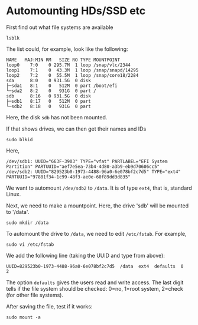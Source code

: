 # Automounting HDs/SSD etc

First find out what file systems are available

```
lsblk
```
The list could, for example, look like the following:
```
NAME   MAJ:MIN RM   SIZE RO TYPE MOUNTPOINT
loop0    7:0    0 295.7M  1 loop /snap/vlc/2344
loop1    7:1    0  43.3M  1 loop /snap/snapd/14295
loop2    7:2    0  55.5M  1 loop /snap/core18/2284
sda      8:0    0 931.5G  0 disk 
├─sda1   8:1    0   512M  0 part /boot/efi
└─sda2   8:2    0   931G  0 part /
sdb      8:16   0 931.5G  0 disk 
├─sdb1   8:17   0   512M  0 part 
└─sdb2   8:18   0   931G  0 part 
```
Here, the disk `sdb` has not been mounted.

If that shows drives, we can then get their names and IDs
```
sudo blkid
```
Here, 
```
/dev/sdb1: UUID="663F-3903" TYPE="vfat" PARTLABEL="EFI System Partition" PARTUUID="aef7e5ea-73b4-4d80-a3b9-eb9d70606cc5"
/dev/sdb2: UUID="829523b0-1973-4488-96a0-6e078bf2c7d5" TYPE="ext4" PARTUUID="97881f34-1c99-48f3-ae0e-60f89dd3d835"
```
We want to automount `/dev/sdb2` to `/data`. It is of type `ext4`, that is, standard Linux.

Next, we need to make a mountpoint. Here, the drive 'sdb' will be mounted to '/data'.
```
sudo mkdir /data
```
To automount the drive to `/data`, we need to edit `/etc/fstab`. For example,
```
sudo vi /etc/fstab
```
We add the following line (taking the UUID and type from above):
```
UUID=829523b0-1973-4488-96a0-6e078bf2c7d5  /data  ext4  defaults  0     2
```
The option `defaults` gives the users read and write access. The last digit tells if the file system should be checked: 0=no, 1=root system, 2=check (for other file systems).

After saving the file, test if it works:
```
sudo mount -a
```

